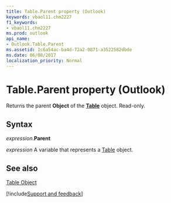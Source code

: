```yaml
---
title: Table.Parent property (Outlook)
keywords: vbaol11.chm2227
f1_keywords:
- vbaol11.chm2227
ms.prod: outlook
api_name:
- Outlook.Table.Parent
ms.assetid: 1c6a54ac-ba4d-72a2-0871-a3522582dbde
ms.date: 06/08/2017
localization_priority: Normal
---
```



# Table.Parent property (Outlook)

Returns the parent  **Object** of the **[Table](Outlook.Table.md)** object. Read-only.


## Syntax

_expression_.**Parent**

_expression_ A variable that represents a [Table](Outlook.Table.md) object.


## See also


[Table Object](Outlook.Table.md)

[!include[Support and feedback](~/includes/feedback-boilerplate.md)]